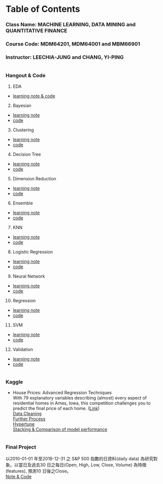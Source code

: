 # Table of Contents
### Class Name: MACHINE LEARNING, DATA MINING and QUANTITATIVE FINANCE
### Course Code: MDM64201, MDM64001 and MBM66901
### Instructor: LEECHIA-JUNG and CHANG, YI-PING
#  
### Hangout & Code
1. EDA  
* [learning note & code](https://github.com/albert0796/MachineLearning/blob/master/ClassHangout/EDA/code/EDA.ipynb)  
2. Bayesian  
* [learning note](https://github.com/albert0796/MachineLearning/blob/master/ClassHangout/bayesian/note/note_bayesian.pdf)  
* [code](https://github.com/albert0796/MachineLearning/blob/master/ClassHangout/bayesian/code/Naive%20Bayes.ipynb)  
3. Clustering  
* [learning note](https://github.com/albert0796/MachineLearning/blob/master/ClassHangout/clustering/note/note.pdf)  
* [code](https://github.com/albert0796/MachineLearning/tree/master/ClassHangout/clustering/code)  
4. Decision Tree  
* [learning note](https://github.com/albert0796/MachineLearning/blob/master/ClassHangout/decision_tree/note/note_dtree.pdf)  
* [code](https://github.com/albert0796/MachineLearning/blob/master/ClassHangout/decision_tree/code/Decision%20Tree.ipynb)  
5. Dimension Reduction  
* [learning note](https://github.com/albert0796/MachineLearning/blob/master/ClassHangout/dimension_reduction/note/note_dimensionReduction.pdf)  
* [code](https://github.com/albert0796/MachineLearning/blob/master/ClassHangout/dimension_reduction/code/Dimension%20Reduction.ipynb)  
6. Ensemble  
* [learning note](https://github.com/albert0796/MachineLearning/blob/master/ClassHangout/ensemble/note/ensemble.pdf)  
* [code](https://github.com/albert0796/MachineLearning/blob/master/ClassHangout/ensemble/code/ensemble.ipynb)  
7. KNN  
* [learning note](https://github.com/albert0796/MachineLearning/blob/master/ClassHangout/knn/note/note_knn.pdf)  
* [code](https://github.com/albert0796/MachineLearning/blob/master/ClassHangout/knn/code/knn.ipynb)  
8. Logistic Regression  
* [learning note](https://github.com/albert0796/MachineLearning/blob/master/ClassHangout/logistic_regression/note/note.pdf)  
* [code](https://github.com/albert0796/MachineLearning/blob/master/ClassHangout/logistic_regression/code/logistic_regression.ipynb)  
9. Neural Network  
* [learning note](https://github.com/albert0796/MachineLearning/blob/master/ClassHangout/neural_network/note/note_NN.pdf)  
* [code](https://github.com/albert0796/MachineLearning/blob/master/ClassHangout/neural_network/code/Neural%20Network.ipynb)  
10. Regression  
* [learning note](https://github.com/albert0796/MachineLearning/blob/master/ClassHangout/regression/note/regression.pdf)  
* [code](https://github.com/albert0796/MachineLearning/tree/master/ClassHangout/regression/code)  
11. SVM  
* [learning note](https://github.com/albert0796/MachineLearning/blob/master/ClassHangout/svm/note/svm.pdf)  
* [code](https://github.com/albert0796/MachineLearning/blob/master/ClassHangout/svm/code/svm.ipynb)  
12. Validation  
* [learning note](https://github.com/albert0796/MachineLearning/blob/master/ClassHangout/validation/note/validation.pdf)  
* [code](https://github.com/albert0796/MachineLearning/blob/master/ClassHangout/validation/code/validation.ipynb)  
#  
### Kaggle
* House Prices: Advanced Regression Techniques  
With 79 explanatory variables describing (almost) every aspect of residential homes in Ames, Iowa, this competition challenges you to predict the final price of each home. ([Link](https://www.kaggle.com/c/house-prices-advanced-regression-techniques))  
[Data Cleaning](https://github.com/albert0796/MachineLearning/blob/master/ClassHangout/kaggle/code/Kaggle%20%E6%88%BF%E5%83%B9%E9%A0%90%E6%B8%AC_Data%20cleaning.ipynb)  
[Further Process](https://github.com/albert0796/MachineLearning/blob/master/ClassHangout/kaggle/code/Kaggle%20%E6%88%BF%E5%83%B9%E9%A0%90%E6%B8%AC_Further%20processing.ipynb)  
[Hypertune](https://github.com/albert0796/MachineLearning/blob/master/ClassHangout/kaggle/code/Kaggle%20%E6%88%BF%E5%83%B9%E9%A0%90%E6%B8%AC_Hypertune.ipynb)  
[Stacking & Comparison of model performance](https://github.com/albert0796/MachineLearning/blob/master/ClassHangout/kaggle/code/Kaggle%20%E6%88%BF%E5%83%B9%E9%A0%90%E6%B8%AC_Stacking%20%26%20Comparison%20of%20model%20performance.ipynb)  
#  
### Final Project  
以2010-01-01 年至2018-12-31 之 S&P 500 指數的日資料(daily data) 為研究對象。以當日及過去30 日之每日(Open, High, Low, Close, Volume) 為特徵(features), 預測10 日後之Close。  
[Note & Code](https://github.com/albert0796/MachineLearning/blob/master/ClassHangout/final_project/Predicting%20Close%20of%20S%26P500.ipynb)
#  









